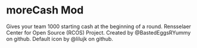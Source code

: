 # moreCash Mod

Gives your team 1000 starting cash at the beginning of a round.
Rensselaer Center for Open Source (RCOS) Project.
Created by @BastedEggsRYummy on github.
Default icon by @lilujk on github.